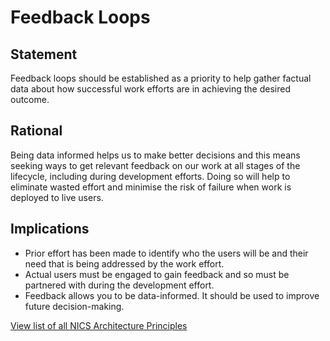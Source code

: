 # Feedback Loops

## Statement
Feedback loops should be established as a priority to help gather factual data about how successful work efforts are in achieving the desired outcome.

## Rational
Being data informed helps us to make better decisions and this means seeking ways to get relevant feedback on our work at all stages of the lifecycle, including during development efforts.  Doing so will help to eliminate wasted effort and minimise the risk of failure when work is deployed to live users.

## Implications
- Prior effort has been made to identify who the users will be and their need that is being addressed by the work effort.
- Actual users must be engaged to gain feedback and so must be partnered with during the development effort.
- Feedback allows you to be data-informed.  It should be used to improve future decision-making.

[View list of all NICS Architecture Principles](../Architecture-Principles.md)

